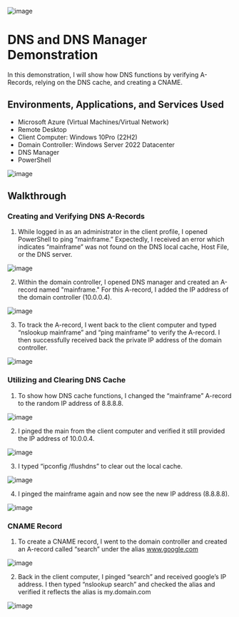 ![image](https://github.com/user-attachments/assets/f89dd5d5-7c63-4239-a373-6945f8145066)

<h1>DNS and DNS Manager Demonstration</h1>
In this demonstration, I will show how DNS functions by verifying A-Records, relying on the DNS cache, and creating a CNAME. 


<h2>Environments, Applications, and Services Used </h2>

- Microsoft Azure (Virtual Machines/Virtual Network)
- Remote Desktop
- Client Computer: Windows 10Pro (22H2)
- Domain Controller: Windows Server 2022 Datacenter
- DNS Manager 
- PowerShell
  
![image](https://github.com/user-attachments/assets/199bc314-b926-49fa-b3d7-d24d02e765a7)

<h2>Walkthrough</h2>

<h3>Creating and Verifying DNS A-Records</h3>

1. While logged in as an administrator in the client profile, I opened PowerShell to ping “mainframe.” Expectedly, I received an error which indicates “mainframe” was not found on the DNS local cache, Host File, or the DNS server.

![image](https://github.com/user-attachments/assets/0354a5b1-992e-49f1-ae69-2e5937eafcd4)

2. Within the domain controller, I opened DNS manager and created an A-record named "mainframe." For this A-record, I added the IP address of the domain controller (10.0.0.4).

![image](https://github.com/user-attachments/assets/679f0468-6113-4999-84cf-e16822f8b96a)

3. To track the A-record, I went back to the client computer and typed “nslookup mainframe” and “ping mainframe” to verify the A-record. I then successfully received back the private IP address of the domain controller.

![image](https://github.com/user-attachments/assets/178128d4-2863-493a-87cb-ac7439d9520a)

<h3>Utilizing and Clearing DNS Cache</h3>

1. To show how DNS cache functions, I changed the “mainframe” A-record to the random IP address of 8.8.8.8.

![image](https://github.com/user-attachments/assets/68f8b12c-5882-4807-ac01-06cacc9736c1)

2. I pinged the main from the client computer and verified it still provided the IP address of 10.0.0.4.
   
![image](https://github.com/user-attachments/assets/042581f1-5f18-4aa7-bb2a-3be97342140b)


3. I typed “ipconfig /flushdns” to clear out the local cache.

![image](https://github.com/user-attachments/assets/c12522fd-5e80-4f63-9fbd-bae484f3faa3)

4. I pinged the mainframe again and now see the new IP address (8.8.8.8).

![image](https://github.com/user-attachments/assets/3eca77cf-4ea1-449b-80fa-fa5cf67cddc3)

<h3>CNAME Record</h3>

1. To create a CNAME record, I went to the domain controller and created an A-record called “search” under the alias www.google.com

![image](https://github.com/user-attachments/assets/d36af4a6-247d-4af6-98fc-5cf8861aa9b7)

2. Back in the client computer, I pinged “search” and received google’s IP address. I then typed “nslookup search” and checked the alias and verified it reflects the alias is my.domain.com

![image](https://github.com/user-attachments/assets/518709aa-ccd0-436e-b6b1-71b18cb4df58)










